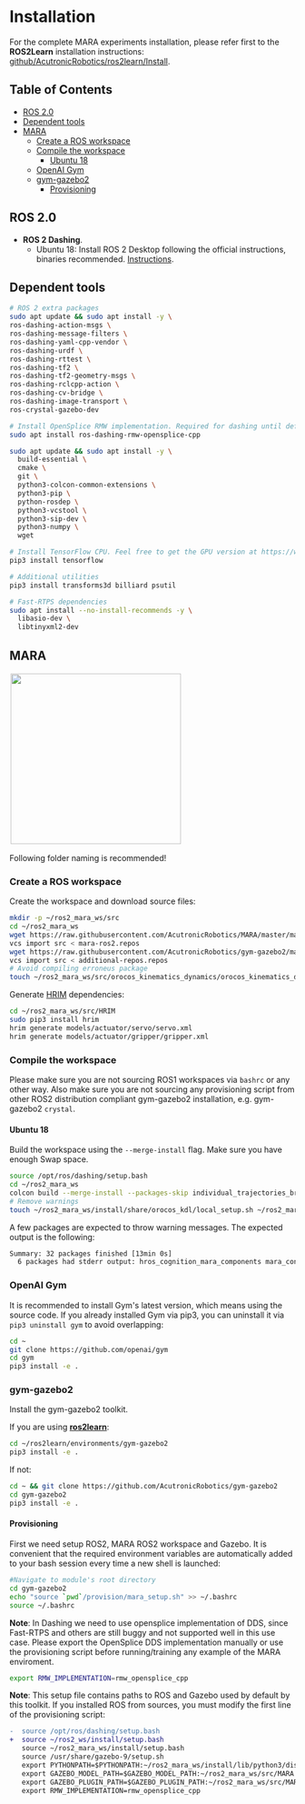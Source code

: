 # Installation
For the complete MARA experiments installation, please refer first to the **ROS2Learn** installation instructions:  [github/AcutronicRobotics/ros2learn/Install](https://github.com/AcutronicRobotics/ros2learn/blob/master/Install.md).

## Table of Contents
- [ROS 2.0](#ros-20)
- [Dependent tools](#dependent-tools)
- [MARA](#mara)
  - [Create a ROS workspace](#create-a-ros-workspace)
  - [Compile the workspace](#compile-the-workspace)
    - [Ubuntu 18](#ubuntu-18)
  - [OpenAI Gym](#openai-gym)
  - [gym-gazebo2](#gym-gazebo2)
    - [Provisioning](#provisioning)

## ROS 2.0

- **ROS 2 Dashing**.
   - Ubuntu 18: Install ROS 2 Desktop following the official instructions, binaries recommended. [Instructions](https://index.ros.org/doc/ros2/Installation/Linux-Install-Debians/).

## Dependent tools

```sh
# ROS 2 extra packages
sudo apt update && sudo apt install -y \
ros-dashing-action-msgs \
ros-dashing-message-filters \
ros-dashing-yaml-cpp-vendor \
ros-dashing-urdf \
ros-dashing-rttest \
ros-dashing-tf2 \
ros-dashing-tf2-geometry-msgs \
ros-dashing-rclcpp-action \
ros-dashing-cv-bridge \
ros-dashing-image-transport \
ros-crystal-gazebo-dev

# Install OpenSplice RMW implementation. Required for dashing until default FastRTPS is fixed.
sudo apt install ros-dashing-rmw-opensplice-cpp

sudo apt update && sudo apt install -y \
  build-essential \
  cmake \
  git \
  python3-colcon-common-extensions \
  python3-pip \
  python-rosdep \
  python3-vcstool \
  python3-sip-dev \
  python3-numpy \
  wget

# Install TensorFlow CPU. Feel free to get the GPU version at https://www.tensorflow.org/install/gpu.
pip3 install tensorflow

# Additional utilities
pip3 install transforms3d billiard psutil

# Fast-RTPS dependencies
sudo apt install --no-install-recommends -y \
  libasio-dev \
  libtinyxml2-dev
```
## MARA

<a href="http://www.acutronicrobotics.com"><img src="https://acutronicrobotics.com/products/mara/images/xMARA_evolution_end.jpg.pagespeed.ic.dVNwzZ6-4i.webp" float="left" hspace="2" vspace="2" width="300"></a>

Following folder naming is recommended!

### Create a ROS workspace

Create the workspace and download source files:

```sh
mkdir -p ~/ros2_mara_ws/src
cd ~/ros2_mara_ws
wget https://raw.githubusercontent.com/AcutronicRobotics/MARA/master/mara-ros2.repos
vcs import src < mara-ros2.repos
wget https://raw.githubusercontent.com/AcutronicRobotics/gym-gazebo2/master/provision/additional-repos.repos
vcs import src < additional-repos.repos
# Avoid compiling erroneus package
touch ~/ros2_mara_ws/src/orocos_kinematics_dynamics/orocos_kinematics_dynamics/COLCON_IGNORE
```

Generate [HRIM](https://github.com/AcutronicRobotics/HRIM/tree/Coliza) dependencies:

```sh
cd ~/ros2_mara_ws/src/HRIM
sudo pip3 install hrim
hrim generate models/actuator/servo/servo.xml
hrim generate models/actuator/gripper/gripper.xml
```
### Compile the workspace

Please make sure you are not sourcing ROS1 workspaces via `bashrc` or any other way. Also make sure you are not sourcing any provisioning script from other ROS2 distribution compliant gym-gazebo2 installation, e.g. gym-gazebo2 `crystal`.

#### Ubuntu 18

Build the workspace using the `--merge-install` flag. Make sure you have enough Swap space.

```sh
source /opt/ros/dashing/setup.bash
cd ~/ros2_mara_ws
colcon build --merge-install --packages-skip individual_trajectories_bridge
# Remove warnings
touch ~/ros2_mara_ws/install/share/orocos_kdl/local_setup.sh ~/ros2_mara_ws/install/share/orocos_kdl/local_setup.bash
```
A few packages are expected to throw warning messages. The expected output is the following:

```sh
Summary: 32 packages finished [13min 0s]
  6 packages had stderr output: hros_cognition_mara_components mara_contact_publisher mara_gazebo_plugins orocos_kdl python_orocos_kdl robotiq_gripper_gazebo_plugins
```

### OpenAI Gym

It is recommended to install Gym's latest version, which means using the source code. If you already installed Gym via pip3, you can uninstall it via `pip3 uninstall gym` to avoid overlapping:

```sh
cd ~
git clone https://github.com/openai/gym
cd gym
pip3 install -e .
```
### gym-gazebo2

Install the gym-gazebo2 toolkit.

If you are using [**ros2learn**](https://github.com/AcutronicRobotics/ros2learn/tree/master):
```sh
cd ~/ros2learn/environments/gym-gazebo2
pip3 install -e .
```

If not:
```sh
cd ~ && git clone https://github.com/AcutronicRobotics/gym-gazebo2
cd gym-gazebo2
pip3 install -e .
```
#### Provisioning

First we need setup ROS2, MARA ROS2 workspace and Gazebo. It is convenient that the required environment variables are automatically added to your bash session every time a new shell is launched:

```sh
#Navigate to module's root directory
cd gym-gazebo2
echo "source `pwd`/provision/mara_setup.sh" >> ~/.bashrc
source ~/.bashrc
```
**Note**: In Dashing we need to use opensplice implementation of DDS, since Fast-RTPS and others are still buggy and not supported well in this use case. Please export the OpenSplice DDS implementation manually or use the provisioning script before running/training any example of the MARA enviroment.

```sh
export RMW_IMPLEMENTATION=rmw_opensplice_cpp
```

**Note**: This setup file contains paths to ROS and Gazebo used by default by this toolkit. If you installed ROS from sources, you must modify the first line of the provisioning script:

```diff
-  source /opt/ros/dashing/setup.bash
+  source ~/ros2_ws/install/setup.bash
   source ~/ros2_mara_ws/install/setup.bash
   source /usr/share/gazebo-9/setup.sh
   export PYTHONPATH=$PYTHONPATH:~/ros2_mara_ws/install/lib/python3/dist-packages
   export GAZEBO_MODEL_PATH=$GAZEBO_MODEL_PATH:~/ros2_mara_ws/src/MARA
   export GAZEBO_PLUGIN_PATH=$GAZEBO_PLUGIN_PATH:~/ros2_mara_ws/src/MARA/mara_gazebo_plugins/build/
   export RMW_IMPLEMENTATION=rmw_opensplice_cpp
```
